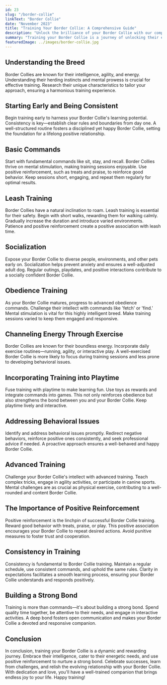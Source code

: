 ```yaml
---
id: 23
slug: "/border-collie"
linkText: "Border Collie"
date: "November 2023"
title: "Training Your Border Collie: A Comprehensive Guide"
description: "Unlock the brilliance of your Border Collie with our comprehensive training guide. From basic commands to advanced tricks—build a lasting bond."
summary: "Training your Border Collie is a journey of unlocking their exceptional intelligence and building a lasting bond. In this comprehensive guide, we'll explore key aspects of Border Collie training, offering practical tips for success."
featuredImage: ../images/border-collie.jpg
---
```


## Understanding the Breed

Border Collies are known for their intelligence, agility, and energy. Understanding their herding instincts and mental prowess is crucial for effective training. Research their unique characteristics to tailor your approach, ensuring a harmonious training experience.

## Starting Early and Being Consistent

Begin training early to harness your Border Collie's learning potential. Consistency is key—establish clear rules and boundaries from day one. A well-structured routine fosters a disciplined yet happy Border Collie, setting the foundation for a lifelong positive relationship.

## Basic Commands

Start with fundamental commands like sit, stay, and recall. Border Collies thrive on mental stimulation, making training sessions enjoyable. Use positive reinforcement, such as treats and praise, to reinforce good behavior. Keep sessions short, engaging, and repeat them regularly for optimal results.

## Leash Training

Border Collies have a natural inclination to roam. Leash training is essential for their safety. Begin with short walks, rewarding them for walking calmly. Gradually increase the duration and introduce varied environments. Patience and positive reinforcement create a positive association with leash time.

## Socialization

Expose your Border Collie to diverse people, environments, and other pets early on. Socialization helps prevent anxiety and ensures a well-adjusted adult dog. Regular outings, playdates, and positive interactions contribute to a socially confident Border Collie.

## Obedience Training

As your Border Collie matures, progress to advanced obedience commands. Challenge their intellect with commands like 'fetch' or 'find.' Mental stimulation is vital for this highly intelligent breed. Make training sessions varied to keep them engaged and responsive.

## Channeling Energy Through Exercise

Border Collies are known for their boundless energy. Incorporate daily exercise routines—running, agility, or interactive play. A well-exercised Border Collie is more likely to focus during training sessions and less prone to developing behavioral issues.

## Incorporating Training into Playtime

Fuse training with playtime to make learning fun. Use toys as rewards and integrate commands into games. This not only reinforces obedience but also strengthens the bond between you and your Border Collie. Keep playtime lively and interactive.

## Addressing Behavioral Issues

Identify and address behavioral issues promptly. Redirect negative behaviors, reinforce positive ones consistently, and seek professional advice if needed. A proactive approach ensures a well-behaved and happy Border Collie.

## Advanced Training

Challenge your Border Collie's intellect with advanced training. Teach complex tricks, engage in agility activities, or participate in canine sports. Mental challenges are as crucial as physical exercise, contributing to a well-rounded and content Border Collie.

## The Importance of Positive Reinforcement

Positive reinforcement is the linchpin of successful Border Collie training. Reward good behavior with treats, praise, or play. This positive association encourages your Border Collie to repeat desired actions. Avoid punitive measures to foster trust and cooperation.

## Consistency in Training

Consistency is fundamental to Border Collie training. Maintain a regular schedule, use consistent commands, and uphold the same rules. Clarity in expectations facilitates a smooth learning process, ensuring your Border Collie understands and responds positively.

## Building a Strong Bond

Training is more than commands—it's about building a strong bond. Spend quality time together, be attentive to their needs, and engage in interactive activities. A deep bond fosters open communication and makes your Border Collie a devoted and responsive companion.

## Conclusion

In conclusion, training your Border Collie is a dynamic and rewarding journey. Embrace their intelligence, cater to their energetic needs, and use positive reinforcement to nurture a strong bond. Celebrate successes, learn from challenges, and relish the evolving relationship with your Border Collie. With dedication and love, you'll have a well-trained companion that brings endless joy to your life. Happy training!
